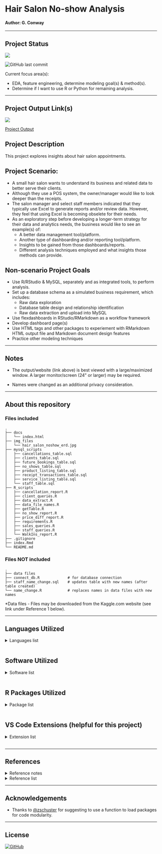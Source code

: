 # Hair Salon No-show Analysis
#### Author: G. Conway 

***

## Project Status

![](https://img.shields.io/badge/Project--Status-50%25-yellow)

![GitHub last commit](https://img.shields.io/github/last-commit/gconway012/Hair_Salon_No-Show)

Current focus area(s):
* EDA, feature engineering, determine modeling goal(s) & method(s).
* Determine if I want to use R or Python for remaining analysis.

***

## Project Output Link(s)

![](https://img.shields.io/badge/Last%20Updated-Nov%2018%2C%202020-blue)

[Project Output](https://gconway012.github.io/Hair_Salon_No-Show/)

## Project Description

This project explores insights about hair salon appointments.

## Project Scenario:

* A small hair salon wants to understand its business and related data to better serve their clients.  
* Although they use a POS system, the owner/manager would like to look deeper than the receipts.
* The salon manager and select staff members indicated that they typically use Excel to generate reports and/or review data. However, they feel that using Excel is becoming obselete for their needs.
* As an exploratory step before developing a longer-term strategy for their data and analytics needs, the business would like to see an example(s) of:
    + A better data management tool/platform.
    + Another type of dashboarding and/or reporting tool/platform.
    + Insights to be gained from those dashboards/reports.
    + Different analysis techniques employed and what insights those methods can provide.

## Non-scenario Project Goals

* Use R/RStudio & MySQL, separately and as integrated tools, to perform analysis.
* Set up a database schema as a simulated business requirement, which includes:
    + Raw data exploration
    + Database table design and relationship identification
    + Raw data extraction and upload into MySQL
* Use flexdashboards in RStudio/RMarkdown as a workflow framework
* Develop dashboard page(s) 
* Use HTML tags and other packages to experiement with RMarkdown HTML output file and Markdown document design features
* Practice other modeling techniques

***

## Notes

* The output/website (link above) is best viewed with a large/maximized window. A larger monitor/screen (24" or larger) may be required.

* Names were changed as an additional privacy consideration.

***

## About this repository

### Files included

```
.
├── docs
│   └── index.html                          
├── img_files
│   └── hair_salon_noshow_erd.jpg
├── mysql_scripts
│   ├── cancellations_table.sql
│   ├── clients_table.sql
│   ├── future_bookings_table.sql
│   ├── no_shows_table.sql
│   ├── product_listing_table.sql
│   ├── receipt_transactions_table.sql
│   ├── service_listing_table.sql
│   └── staff_table.sql
├── R_scripts
│   ├── cancellation_report.R
│   ├── client_queries.R
│   ├── data_extract.R
│   ├── data_file_names.R
│   ├── getTable.R
│   ├── no_show_report.R
│   ├── price_diff_report.R
│   ├── requirements.R
│   ├── sales_queries.R
│   ├── staff_queries.R
│   └── WalkIns_report.R
├── .gitignore
├── index.Rmd
└── README.md
```

### Files NOT included

```
.
├── data files
├── connect_db.R             # for database connection
├── staff_name_change.sql    # updates table with new names (after table created)
└── name_change.R            # replaces names in data files with new names
```

\*Data files - Files may be downloaded from the Kaggle.com website (see link under Reference 1 below).

***

## Languages Utilized

<details>
    <summary>Languages list</summary>
        <li>R</li>
        <li>MySQL</li>
        <li>HTML</li>
</details>

<br>

## Software Utilized

<details>
    <summary>Software list</summary>
        <li>Mac OSx Catalina version 10.15.7</li>
        <li>R (for Mac) version 4.0.2 (2020-06-22) "Taking Off Again"</li>
        <li>RStudio version 1.3.1073</li>
        <li>MySQL Community Server version 8.0.19</li>
        <li>MySQL Workbench version 8.0.19</li>
        <li>Microsoft VS Code version 1.50.1</li>
        <li>Microsoft Excel for Mac version 16.42</li>
</details>

<br>

## R Packages Utilized

<details>
    <summary>Package list</summary>
        <li>tidyverse version 1.3.0</li>
        <li>kableExtra version 1.2.1</li>
        <li>RMySQL version 0.10.20</li>
        <li>plotly version 4.9.2.1</li>
        <li>DT version 0.15</li>
</details>

<br>

## VS Code Extensions (helpful for this project)

<details>
    <summary>Extension list</summary>
        <li>Ascii Tree Generator version 1.2.4</li>
        <li>Bracket Pair Colorizer 2 version 0.2.0</li>
        <li>vscode-icons version 11.0.0</li>
</details>

<br>

***

## References

<details>
    <summary>Reference notes</summary>
        <li>References are, mostly, listed in the order that I used them.</li>
        <li>Website links are provided for those references I either had bookmarked previously or accessed during this project.</li>
        <li>I hope that some or all of these references are helpful when working on your own project.</li>
</details>


<details>
    <summary>Reference list</summary>
        <ol>
            <li>Hair Salon No-Show Dataset from Kaggle at https://www.kaggle.com/frederickferguson/hair-salon-no-show-data-set.</li>
            <li><i>Using flexdashboard</i>, https://rmarkdown.rstudio.com/flexdashboard/using.html.</li>
            <li><i>Create Awesome HTML Table with knitr::kable and kableExtra</i>, by Hao Zhu, https://haozhu233.github.io/kableExtra/awesome_table_in_html.html#getting_started.</li>
            <li><i>Deploying flexdashboard on GitHub Pages</i>, by Rami Krispin, dated Sep 4, 2020 at https://ramikrispin.github.io/2020/09/deploying-flexdashboard-on-github-pages/. Provided concise steps to follow to enable repository to host an .html file on GitHub Pages.</li>
            <li><i>RMarkdown directing output file into a directory</i>, NicE's answer, dated Mar 9, 2015 at https://stackoverflow.com/questions/28894515/rmarkdown-directing-output-file-into-a-directory. Provided necessary code used to knit document/file to a different directory.</li>
            <li><b><i>R for Data Science</i></b> by Hadley Wickham & Garrett Grolemund.</li>
            <li><i>Converting 'False'(string) to False(boolean) During LOAD DATA LOCAL INFILE</i>, Nawaz Sohail's answer, dated Oct 21, 2014 at https://dba.stackexchange.com/questions/80727/converting-falsestring-to-falseboolean-during-load-data-local-infile. Using IF() statement in MySQL to convert character string to boolean value during data upload.</li>
            <li><i>Importing a CSV to MySQL with different date format</i>, Devart's answer, dated Nov 17, 2011 at https://stackoverflow.com/questions/8163079/importing-a-csv-to-mysql-with-different-date-format. Using STR_TO_DATE() statement to convert character date to DATE data type in MySQL during data upload.</li>
            <li><i>MySQL - Multiple set on LOAD DATA INFILE</i>, ravnur's answer, dated Sep 21, 2012 at https://stackoverflow.com/questions/12530971/mysql-multiple-set-on-load-data-infile. Provided format for multiple SET() statements during data upload in MySQL.</li>
            <li><i>MySQL DATEDIFF() Function</i>, https://www.w3schools.com/Sql/func_mysql_datediff.asp. Using DATEDIFF() function as a better way to subtract two dates during data upload instead of using minus(-) in an equation.</li>
            <li><i>How to do time_to_minute in Mysql?</i>, Jon's answer, dated Oct 27, 2011 at https://stackoverflow.com/questions/7918923/how-to-do-time-to-minute-in-mysql. Using TIME_TO_SEC() function in MySQL to get the time in minutes.</li>
            <li><i>Adding new column after a specific column and defining a default in MySQL?</i>, https://www.tutorialspoint.com/adding-new-column-after-a-specific-column-and-defining-a-default-in-mysql. For adding columns to a table after a specific column.</li>
            <li><i>mysql update column with value from another table</i>, John Woo's answer, dated Jul 29, 2012 at https://stackoverflow.com/questions/11709043/mysql-update-column-with-value-from-another-table. For using joins to update a column in a table with values from another table.</li>
            <li><i>MySQL error code: 1175 during UPDATE in MySQL Workbench</i>, Rudy De Volder's answer, dated Feb 4, 2015 at https://stackoverflow.com/questions/11448068/mysql-error-code-1175-during-update-in-mysql-workbench. For using a WHERE in an UPDATE statement to avoid triggering the 1175 error when sql_safe_updates mode is enabled on MySQL 8.0 (default).</li>
            <li><i>MySQL Crash Course</i> by Ben Forta.</li>
            <li><i>mysql query not recognizing string</i>, spencer7593's answer, dated Mar 11, 2016 at https://stackoverflow.com/questions/35951305/mysql-query-not-recognizing-string. For using HEX() to determine if string values in column included carriage return character (i.e., \r) and to fix issue in `LINES TERMINATED BY` portion of `LOAD DATA LOCAL INFILE` statement.</li>
            <li><i>Securing Credentials</i>, https://db.rstudio.com/best-practices/managing-credentials/. Good info about using the keyring package to secure connection credentials.</li>
            <li>FontAwesome website, https://fontawesome.com/v4.7.0/icons/. For icon codes used in value boxes on dashboards.</li>
            <li>GitHub post - 256 COLORS - CHEAT SHEET, https://jonasjacek.github.io/colors/, by Jonas Jacek. Referenced for hexidecimal color codes used in value boxes on dashboards.</li>
            <li><i>Order discrete x scale by frequency/value</i>, Axeman and Yuriy Petrovskiy's answer, dated Jul 13, 2018 and Sep 11, 2018 at https://stackoverflow.com/questions/3253641/order-discrete-x-scale-by-frequency-value. For reordering DOW on barplot.</li>
            <li><i>Joining three tables using MySQL</i>, PHP Ferrari's answer, dated Sep 21, 2010 at https://stackoverflow.com/questions/3709560/joining-three-tables-using-mysql. For using normalize form structure for joining three tables in one query without having to use subqueries.</li>
            <li><i>Vignette: Downloadable tables in RMarkdown with the DT package</i>, https://www.r-bloggers.com/2019/12/vignette-downloadable-tables-in-rmarkdown-with-the-dt-package/. For creating filterable/searchable tables.</li>
            <li><i>Data Table Options</i>, https://rstudio.github.io/DT/options.html. For creating filterable/searchable tables.</li>
            <li><i>Column alignment in DT datatable</i>, zx8754 and G. Cocca's answer, dated Sep 17, 2020 and Mar 2, 2016 at https://stackoverflow.com/questions/35749389/column-alignment-in-dt-datatable. For centering columns when using DT::datatable() in R.</li>
            <li>https://shields.io. Used for badges.</li>
            <li><i>Is there a way to represent a directory tree in a Github README.md?</i>, joe sepi's answer, dated Aug 13, 2016. Use triple backticks to get ASCII tree to render properly in Markdown.</li>
            <li><i>Update multiple rows in a single column in MySQL?</i>, https://www.tutorialspoint.com/update-multiple-rows-in-a-single-column-in-mysql. Referenced to write query to update Staff table with new names.</li>
            <li><i>In MySQL how to replace all NULL values in a particular field of a particular table?</i>, https://www.tutorialspoint.com/in-mysql-how-to-replace-all-null-values-in-a-particular-field-of-a-particular-table. Referenced for updating tables to replace NULL values to better facilitate table joins during data wrangling for modeling prep.</li>
        </ol>
</details>

***

## Acknowledgements

* Thanks to [@zschuster](https://github.com/zschuster) for suggesting to use a function to load packages for code modularity.

***

## License

[![GitHub](https://img.shields.io/github/license/gconway012/Hair_Salon_No-Show?color=blue&style=plastic)](https://github.com/gconway012/Hair_Salon_No-Show/blob/master/LICENSE)

